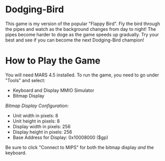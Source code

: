 # Dodging-Bird
This game is my version of the popular "Flappy Bird". Fly the bird through the pipes and watch as the background changes from day to night!
The pipes become harder to doge as the game speeds up gradually. Try your best and see if you can become the next Dodging-Bird champion!

# How to Play the Game
You will need MARS 4.5 installed. To run the game, you need to go under "Tools" and select:
  - Keyboard and Display MMIO Simulator
  - Bitmap Display

*Bitmap Display Configuration:*
 - Unit width in pixels: 8					     
 - Unit height in pixels: 8
 - Display width in pixels: 256
 - Display height in pixels: 256
 - Base Address for Display: 0x10008000 ($gp)
 
 Be sure to click "Connect to MIPS" for both the bitmap display *and* the keyboard. 
 
